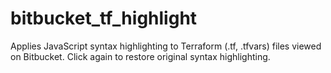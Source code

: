 # bitbucket_tf_highlight

Applies JavaScript syntax highlighting to Terraform (.tf, .tfvars) files viewed on Bitbucket. Click again to restore original syntax highlighting.
